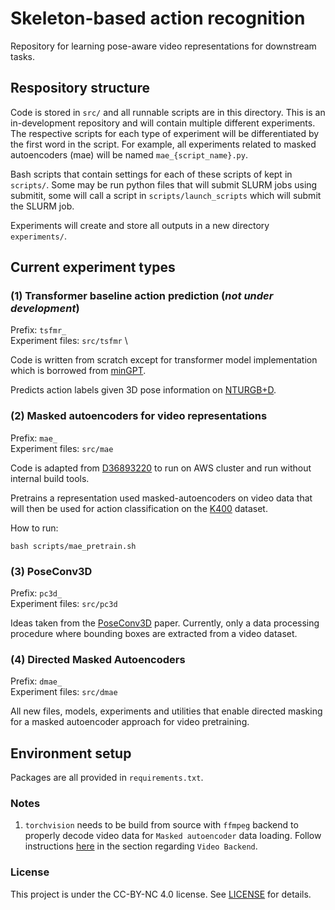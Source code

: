 # Skeleton-based action recognition

Repository for learning pose-aware video representations for downstream tasks.

## Respository structure
Code is stored in `src/` and all runnable scripts are in this directory. This is an in-development repository and will contain multiple different experiments. The respective scripts for each type of experiment will be differentiated by the first word in the script. For example, all experiments related to masked autoencoders (mae) will be named `mae_{script_name}.py`. 

Bash scripts that contain settings for each of these scripts of kept in `scripts/`. Some may be run python files that will submit SLURM jobs using submitit, some will call a script in `scripts/launch_scripts` which will submit the SLURM job.

Experiments will create and store all outputs in a new directory `experiments/`. 

## Current experiment types

### (1) Transformer baseline action prediction (_not under development_)
Prefix: `tsfmr_` \
Experiment files: `src/tsfmr` \

Code is written from scratch except for transformer model implementation which is borrowed from [minGPT](https://github.com/karpathy/minGPT/tree/master/mingpt). 

Predicts action labels given 3D pose information on [NTURGB+D](https://rose1.ntu.edu.sg/dataset/actionRecognition/).

### (2) Masked autoencoders for video representations
Prefix: `mae_` \
Experiment files: `src/mae`

Code is adapted from [D36893220](https://www.internalfb.com/diff/D36893220) to run on AWS cluster and run without internal build tools. 

Pretrains a representation used masked-autoencoders on video data that will then be used for action classification on the [K400](https://github.com/cvdfoundation/kinetics-dataset) dataset.

How to run: 
```
bash scripts/mae_pretrain.sh
```

### (3) PoseConv3D
Prefix: `pc3d_` \
Experiment files: `src/pc3d`

Ideas taken from the [PoseConv3D](https://arxiv.org/abs/2104.13586) paper. Currently, only a data processing procedure where 
bounding boxes are extracted from a video dataset.

### (4) Directed Masked Autoencoders
Prefix: `dmae_` \
Experiment files: `src/dmae`

All new files, models, experiments and utilities that enable directed masking for a masked autoencoder approach for video pretraining.

## Environment setup
Packages are all provided in `requirements.txt`. 

### Notes
1. `torchvision` needs to be build from source with `ffmpeg` backend to properly decode video data for `Masked autoencoder` data loading. Follow instructions [here](https://github.com/pytorch/vision) in the section regarding `Video Backend`. 

### License

This project is under the CC-BY-NC 4.0 license. See [LICENSE](LICENSE.md) for details.
